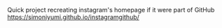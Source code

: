 Quick project recreating instagram's homepage if it were part of GitHub 
https://simoniyumi.github.io/instagramgithub/

